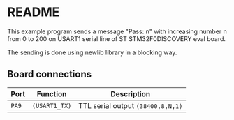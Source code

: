# README

This example program sends a message "Pass: n" with increasing number n
from 0 to 200 on USART1 serial line of ST STM32F0DISCOVERY eval board.

The sending is done using newlib library in a blocking way.

## Board connections

| Port  | Function      | Description                       |
| ----- | ------------- | --------------------------------- |
| `PA9` | `(USART1_TX)` | TTL serial output `(38400,8,N,1)` |
